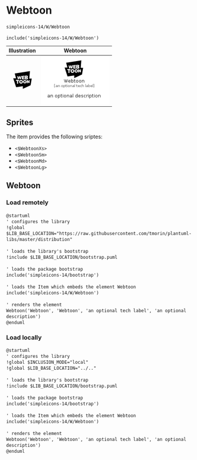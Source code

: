 # Webtoon


```text
simpleicons-14/W/Webtoon
```

```text
include('simpleicons-14/W/Webtoon')
```



| Illustration | Webtoon |
| :---: | :---: |
| ![illustration for Illustration](../../simpleicons-14/W/Webtoon.png) | ![illustration for Webtoon](../../simpleicons-14/W/Webtoon.Local.png) |



## Sprites
The item provides the following sriptes:

- `<$WebtoonXs>`
- `<$WebtoonSm>`
- `<$WebtoonMd>`
- `<$WebtoonLg>`





## Webtoon

### Load remotely
```plantuml
@startuml
' configures the library
!global $LIB_BASE_LOCATION="https://raw.githubusercontent.com/tmorin/plantuml-libs/master/distribution"

' loads the library's bootstrap
!include $LIB_BASE_LOCATION/bootstrap.puml

' loads the package bootstrap
include('simpleicons-14/bootstrap')

' loads the Item which embeds the element Webtoon
include('simpleicons-14/W/Webtoon')

' renders the element
Webtoon('Webtoon', 'Webtoon', 'an optional tech label', 'an optional description')
@enduml
```

### Load locally
```plantuml
@startuml
' configures the library
!global $INCLUSION_MODE="local"
!global $LIB_BASE_LOCATION="../.."

' loads the library's bootstrap
!include $LIB_BASE_LOCATION/bootstrap.puml

' loads the package bootstrap
include('simpleicons-14/bootstrap')

' loads the Item which embeds the element Webtoon
include('simpleicons-14/W/Webtoon')

' renders the element
Webtoon('Webtoon', 'Webtoon', 'an optional tech label', 'an optional description')
@enduml
```


